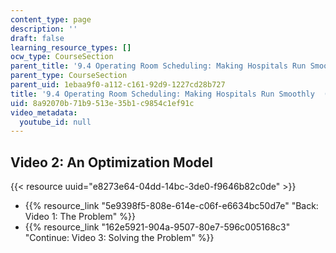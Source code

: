 ```yaml
---
content_type: page
description: ''
draft: false
learning_resource_types: []
ocw_type: CourseSection
parent_title: '9.4 Operating Room Scheduling: Making Hospitals Run Smoothly  (Recitation)'
parent_type: CourseSection
parent_uid: 1ebaa9f0-a112-c161-92d9-1227cd28b727
title: '9.4 Operating Room Scheduling: Making Hospitals Run Smoothly  (Recitation)'
uid: 8a92070b-71b9-513e-35b1-c9854c1ef91c
video_metadata:
  youtube_id: null
---
```

## Video 2: An Optimization Model

{{< resource uuid="e8273e64-04dd-14bc-3de0-f9646b82c0de" >}}

- {{% resource_link "5e9398f5-808e-614e-c06f-e6634bc50d7e" "Back: Video 1: The Problem" %}}
- {{% resource_link "162e5921-904a-9507-80e7-596c005168c3" "Continue: Video 3: Solving the Problem" %}}